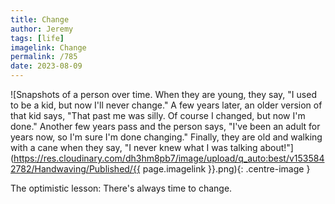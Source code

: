 ```yaml
---
title: Change
author: Jeremy
tags: [life]
imagelink: Change
permalink: /785
date: 2023-08-09
---
```


![Snapshots of a person over time. When they are young, they say, "I used to be a kid, but now I'll never change." A few years later, an older version of that kid says, "That past me was silly. Of course I changed, but now I'm done." Another few years pass and the person says, "I've been an adult for years now, so I'm sure I'm done changing." Finally, they are old and walking with a cane when they say, "I never knew what I was talking about!"](https://res.cloudinary.com/dh3hm8pb7/image/upload/q_auto:best/v1535842782/Handwaving/Published/{{ page.imagelink }}.png){: .centre-image }

The optimistic lesson: There's always time to change.
